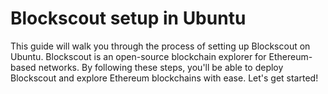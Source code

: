 # Blockscout setup in Ubuntu

This guide will walk you through the process of setting up Blockscout on Ubuntu. Blockscout is an open-source blockchain explorer for Ethereum-based networks. By following these steps, you'll be able to deploy Blockscout and explore Ethereum blockchains with ease. Let's get started!
